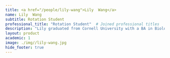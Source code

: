 ```yaml
---
title: <a href="/people/lily-wang">Lily  Wang</a>
name: Lily  Wang
subtitle: Rotation Student
professional_title: "Rotation Student"  # Joined professional titles
description: "Lily graduated from Cornell University with a BA in Biology and Computer Science and is currently pursuing a PhD in Bioinformatics and Integrative Genomics. She is interested in medically relevant applications of computational methods on omics data to discover disease mechanisms."
layout: product
academic: 1
image: ./img//lily-wang.jpg
hide_footer: true
---
```

